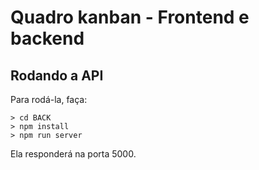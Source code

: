 # Quadro kanban - Frontend e backend

## Rodando a API


Para rodá-la, faça:

```console
> cd BACK
> npm install
> npm run server
```

Ela responderá na porta 5000.
